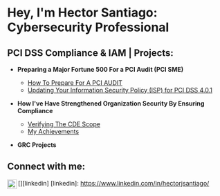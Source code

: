 <h1>Hey, I'm Hector Santiago: <br/><a>Cybersecurity Professional</a> <a </a></h1>

<h2>PCI DSS Compliance & IAM | Projects:</h2>

- <b>Preparing a Major Fortune 500 For a PCI Audit (PCI SME)</b>
  - [How To Prepare For A PCI AUDIT](https://drive.google.com/file/d/1iaJRoLQBlDWGKUXmUe8odndp1xyfwf4z/view?usp=sharing)
  - [Updating Your Information Security Policy (ISP) for PCI DSS 4.0.1](https://drive.google.com/file/d/141Ns-HwBgHjT5K2YtSdwOffg_XZaVJQ_/view?usp=sharing)
  
- <b>How I've Have Strengthened Organization Security By Ensuring Compliance</b>
    - [Verifying The CDE Scope](https://github.com/HectorJSantiago/Verifying_The_CDE_Scope)
  - [My Achievements](https://github.com/HectorJSantiago/Achievements/tree/main)

- <b>GRC Projects</b>

<h2>Connect with me:</h2>

[<img align="left" alt="HectorJSantiago | LinkedIn" width="22px" src="https://cdn.jsdelivr.net/npm/simple-icons@v3/icons/linkedin.svg" />][linkedin]
[linkedin]: https://www.linkedin.com/in/hectorjsantiago/
